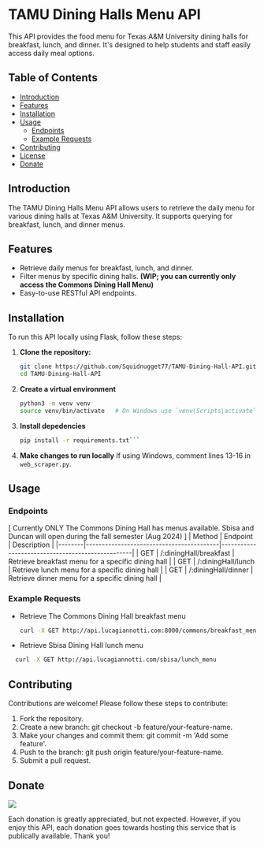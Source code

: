 # TAMU Dining Halls Menu API

This API provides the food menu for Texas A&M University dining halls for breakfast, lunch, and dinner. It's designed to help students and staff easily access daily meal options.

## Table of Contents
- [Introduction](#introduction)
- [Features](#features)
- [Installation](#installation)
- [Usage](#usage)
  - [Endpoints](#endpoints)
  - [Example Requests](#example-requests)
- [Contributing](#contributing)
- [License](#license)
- [Donate](#donate)

## Introduction
The TAMU Dining Halls Menu API allows users to retrieve the daily menu for various dining halls at Texas A&M University. It supports querying for breakfast, lunch, and dinner menus.

## Features
- Retrieve daily menus for breakfast, lunch, and dinner.
- Filter menus by specific dining halls. **(WIP; you can currently only access the Commons Dining Hall Menu)**
- Easy-to-use RESTful API endpoints.

## Installation
To run this API locally using Flask, follow these steps:

1. **Clone the repository:**
   ```bash
   git clone https://github.com/Squidnugget77/TAMU-Dining-Hall-API.git
   cd TAMU-Dining-Hall-API
   ```
2. **Create a virtual environment**
   ```bash
   python3 -m venv venv
   source venv/bin/activate   # On Windows use `venv\Scripts\activate`
   ```
3. **Install depedencies**
   ```bash
   pip install -r requirements.txt```

3. **Make changes to run locally**
   If using Windows, comment lines 13-16 in `web_scraper.py`.

## Usage
### Endpoints
[ Currently ONLY The Commons Dining Hall has menus available. Sbisa and Duncan will open during the fall semester (Aug 2024) ]
| Method | Endpoint                                 | Description                                      |
|--------|------------------------------------------|--------------------------------------------------|
| GET    | /:diningHall/breakfast         | Retrieve breakfast menu for a specific dining hall  |
| GET    | /:diningHall/lunch             | Retrieve lunch menu for a specific dining hall | 
| GET    | /:diningHall/dinner            | Retrieve dinner menu for a specific dining hall   | 

### Example Requests
- Retrieve The Commons Dining Hall breakfast menu
  ```bash
  curl -X GET http://api.lucagiannotti.com:8000/commons/breakfast_menu```

- Retrieve Sbisa Dining Hall lunch menu
```bash
  curl -X GET http://api.lucagiannotti.com/sbisa/lunch_menu
```

## Contributing
Contributions are welcome! Please follow these steps to contribute:
1. Fork the repository.
2. Create a new branch: git checkout -b feature/your-feature-name.
3. Make your changes and commit them: git commit -m 'Add some feature'.
4. Push to the branch: git push origin feature/your-feature-name.
5. Submit a pull request.

## Donate
<a href="https://www.buymeacoffee.com/lucagiannotti"><img src="https://img.buymeacoffee.com/button-api/?text=Buy me a coffee&emoji=&slug=xeroKun&button_colour=ed966d&font_colour=FFFFFF&font_family=Lato&outline_colour=000000&coffee_colour=ffffff" /></a>

Each donation is greatly appreciated, but not expected. However, if you enjoy this API, each donation goes towards hosting this service that is publically available. Thank you!
